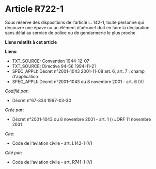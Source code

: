 # Article R722-1

Sous réserve des dispositions de l'article L. 142-1, toute personne qui découvre une épave ou un élément d'aéronef doit en
faire la déclaration sans délai au service de police ou de gendarmerie le plus proche.

**Liens relatifs à cet article**

**Liens**:

  - TXT_SOURCE: Convention 1944-12-07
  - TXT_SOURCE: Directive 94-56 1994-11-21
  - SPEC_APPLI: Décret n°2001-1043 2001-11-08 art. 6, art. 7 : champ d'application
  - SPEC_APPLI: Décret n°2001-1043 du 8 novembre 2001 - art. 6 (V)

_Codifié par_:

  - Décret n°67-334 1967-03-30

_Créé par_:

  - Décret n°2001-1043 du 8 novembre 2001 - art. 1 () JORF 11 novembre 2001

_Cite_:

  - Code de l'aviation civile - art. L142-1 (V)

_Cité par_:

  - Code de l'aviation civile - art. R741-1 (V)
